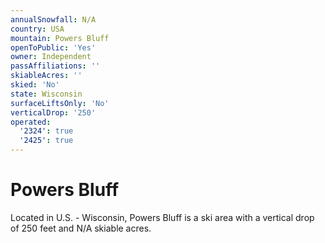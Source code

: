 ```yaml
---
annualSnowfall: N/A
country: USA
mountain: Powers Bluff
openToPublic: 'Yes'
owner: Independent
passAffiliations: ''
skiableAcres: ''
skied: 'No'
state: Wisconsin
surfaceLiftsOnly: 'No'
verticalDrop: '250'
operated:
  '2324': true
  '2425': true
---
```



# Powers Bluff

Located in U.S. - Wisconsin, Powers Bluff is a ski area with a vertical drop of 250 feet and N/A skiable acres.
